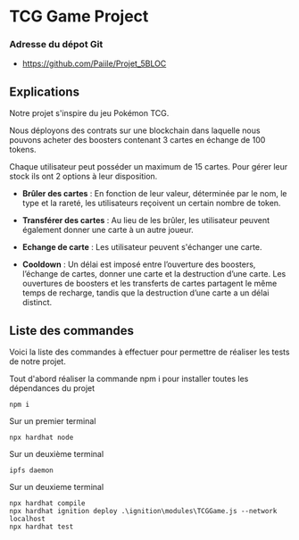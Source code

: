 # TCG Game Project

###  Adresse du dépot Git 
- https://github.com/Paiile/Projet_5BLOC

## Explications

Notre projet s'inspire du jeu Pokémon TCG. 

Nous déployons des contrats sur une blockchain dans laquelle nous pouvons acheter des boosters contenant 3 cartes en échange de 100 tokens. 

Chaque utilisateur peut posséder un maximum de 15 cartes. Pour gérer leur stock ils ont 2 options à leur disposition. 

- **Brûler des cartes** : En fonction de leur valeur, déterminée par le nom, le type et la rareté, les utilisateurs reçoivent un certain nombre de token. 

- **Transférer des cartes** : Au lieu de les brûler, les utilisateur peuvent également donner une carte à un autre joueur.

- **Echange de carte** : Les utilisateur peuvent s'échanger une carte.

- **Cooldown** : Un délai est imposé entre l’ouverture des boosters, l’échange de cartes, donner une carte et la destruction d’une carte. Les ouvertures de boosters et les transferts de cartes partagent le même temps de recharge, tandis que la destruction d’une carte a un délai distinct.

## Liste des commandes

Voici la liste des commandes à effectuer pour permettre de réaliser les tests de notre projet.

Tout d'abord réaliser la commande npm i pour installer toutes les dépendances du projet

```shell 
npm i 
```

Sur un premier terminal
```shell
npx hardhat node
```

Sur un deuxième terminal 
```shell
ipfs daemon
```

Sur un deuxieme terminal
```shell 
npx hardhat compile
npx hardhat ignition deploy .\ignition\modules\TCGGame.js --network localhost
npx hardhat test
```
